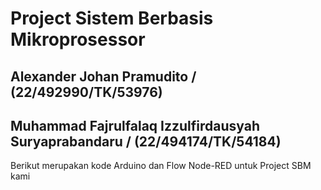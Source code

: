 # Project Sistem Berbasis Mikroprosessor
## Alexander Johan Pramudito / (22/492990/TK/53976)
## Muhammad Fajrulfalaq Izzulfirdausyah Suryaprabandaru / (22/494174/TK/54184)


Berikut merupakan kode Arduino dan Flow Node-RED untuk Project SBM kami
